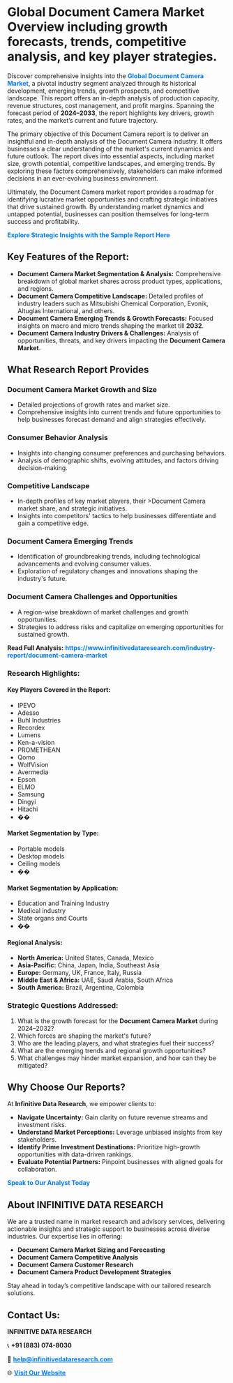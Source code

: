 <h1>Global Document Camera Market Overview including growth forecasts, trends, competitive analysis, and key player strategies.</h1>
<p>
Discover comprehensive insights into the 
<a href="https://www.infinitivedataresearch.com/industry-report/document-camera-market" rel="dofollow" style="color: #007BFF; text-decoration: none;"><strong>Global Document Camera Market</strong></a>, a pivotal industry segment analyzed through its historical development, emerging trends, growth prospects, and competitive landscape. This report offers an in-depth analysis of production capacity, revenue structures, cost management, and profit margins. Spanning the forecast period of <strong>2024–2033</strong>, the report highlights key drivers, growth rates, and the market’s current and future trajectory.
</p>
<p>
The primary objective of this Document Camera report is to deliver an insightful and in-depth analysis of the Document Camera industry. It offers businesses a clear understanding of the market's current dynamics and future outlook. The report dives into essential aspects, including market size, growth potential, competitive landscapes, and emerging trends. By exploring these factors comprehensively, stakeholders can make informed decisions in an ever-evolving business environment.
</p>
<p>
Ultimately, the Document Camera market report provides a roadmap for identifying lucrative market opportunities and crafting strategic initiatives that drive sustained growth. By understanding market dynamics and untapped potential, businesses can position themselves for long-term success and profitability.
</p>
<p>
<a href="https://www.infinitivedataresearch.com/request-sample/reportId=109740" style="color: #007BFF; text-decoration: none;"><strong>Explore Strategic Insights with the Sample Report Here</strong></a>
</p>

<h2>Key Features of the Report:</h2>
<ul>
<li><strong>Document Camera Market Segmentation & Analysis:</strong> Comprehensive breakdown of global market shares across product types, applications, and regions.</li>
<li><strong>Document Camera Competitive Landscape:</strong> Detailed profiles of industry leaders such as Mitsubishi Chemical Corporation, Evonik, Altuglas International, and others.</li>
<li><strong>Document Camera Emerging Trends & Growth Forecasts:</strong> Focused insights on macro and micro trends shaping the market till <strong>2032</strong>.</li>
<li><strong>Document Camera Industry Drivers & Challenges:</strong> Analysis of opportunities, threats, and key drivers impacting the <strong>Document Camera Market</strong>.</li>
</ul>

<h2>What Research Report Provides</h2>
<h3>Document Camera Market Growth and Size</h3>
<ul>
<li>Detailed projections of growth rates and market size.</li>
<li>Comprehensive insights into current trends and future opportunities to help businesses forecast demand and align strategies effectively.</li>
</ul>

<h3>Consumer Behavior Analysis</h3>
<ul>
<li>Insights into changing consumer preferences and purchasing behaviors.</li>
<li>Analysis of demographic shifts, evolving attitudes, and factors driving decision-making.</li>
</ul>

<h3>Competitive Landscape</h3>
<ul>
<li>In-depth profiles of key market players, their >Document Camera market share, and strategic initiatives.</li>
<li>Insights into competitors' tactics to help businesses differentiate and gain a competitive edge.</li>
</ul>

<h3>Document Camera Emerging Trends</h3>
<ul>
<li>Identification of groundbreaking trends, including technological advancements and evolving consumer values.</li>
<li>Exploration of regulatory changes and innovations shaping the industry's future.</li>
</ul>

<h3>Document Camera Challenges and Opportunities</h3>
<ul>
<li>A region-wise breakdown of market challenges and growth opportunities.</li>
<li>Strategies to address risks and capitalize on emerging opportunities for sustained growth.</li>
</ul>
<p><strong>Read Full Analysis:</strong> <a href="https://www.infinitivedataresearch.com/industry-report/document-camera-market" rel="dofollow" style="color: #007BFF; text-decoration: none;"><strong>https://www.infinitivedataresearch.com/industry-report/document-camera-market</strong></a></p>
<h3>Research Highlights:</h3>
<h4>Key Players Covered in the Report:</h4>
<ul><li>IPEVO</li><li>Adesso</li><li>Buhl Industries</li><li>Recordex</li><li>Lumens</li><li>Ken-a-vision</li><li>PROMETHEAN</li><li>Qomo</li><li>WolfVision</li><li>Avermedia</li><li>Epson</li><li>ELMO</li><li>Samsung</li><li>Dingyi</li><li>Hitachi</li><li>��</li></ul>
<h4>Market Segmentation by Type:</h4>
<ul><li>Portable models</li><li>Desktop models</li><li>Ceiling models</li><li>��</li></ul>
<h4>Market Segmentation by Application:</h4>
<ul><li>Education and Training Industry</li><li>Medical industry</li><li>State organs and Courts</li><li>��</li></ul>

<h4>Regional Analysis:</h4>
<ul>
<li><strong>North America:</strong> United States, Canada, Mexico</li>
<li><strong>Asia-Pacific:</strong> China, Japan, India, Southeast Asia</li>
<li><strong>Europe:</strong> Germany, UK, France, Italy, Russia</li>
<li><strong>Middle East & Africa:</strong> UAE, Saudi Arabia, South Africa</li>
<li><strong>South America:</strong> Brazil, Argentina, Colombia</li>
</ul>

<h3>Strategic Questions Addressed:</h3>
<ol>
<li>What is the growth forecast for the <strong>Document Camera Market</strong> during 2024–2032?</li>
<li>Which forces are shaping the market's future?</li>
<li>Who are the leading players, and what strategies fuel their success?</li>
<li>What are the emerging trends and regional growth opportunities?</li>
<li>What challenges may hinder market expansion, and how can they be mitigated?</li>
</ol>

<h2>Why Choose Our Reports?</h2>
<p>At <strong>Infinitive Data Research</strong>, we empower clients to:</p>
<ul>
<li><strong>Navigate Uncertainty:</strong> Gain clarity on future revenue streams and investment risks.</li>
<li><strong>Understand Market Perceptions:</strong> Leverage unbiased insights from key stakeholders.</li>
<li><strong>Identify Prime Investment Destinations:</strong> Prioritize high-growth opportunities with data-driven rankings.</li>
<li><strong>Evaluate Potential Partners:</strong> Pinpoint businesses with aligned goals for collaboration.</li>
</ul>
<p><a href="https://www.infinitivedataresearch.com/industry-report/document-camera-market" rel="dofollow" style="color: #007BFF; text-decoration: none;"><strong>Speak to Our Analyst Today</strong></a></p>

<h2>About INFINITIVE DATA RESEARCH</h2>
<p>We are a trusted name in market research and advisory services, delivering actionable insights and strategic support to businesses across diverse industries. Our expertise lies in offering:</p>
<ul>
<li><strong>Document Camera Market Sizing and Forecasting</strong></li>
<li><strong>Document Camera Competitive Analysis</strong></li>
<li><strong>Document Camera Customer Research</strong></li>
<li><strong>Document Camera Product Development Strategies</strong></li>
</ul>
<p>Stay ahead in today’s competitive landscape with our tailored research solutions.</p>

<h2>Contact Us:</h2>
<p><strong>INFINITIVE DATA RESEARCH</strong></p>
<p>📞 <strong>+91 (883) 074-8030</strong></p>
<p>📧 <strong><a href="mailto:help@infinitivedataresearch.com" style="color: #007BFF;">help@infinitivedataresearch.com</a></strong></p>
<p>🌐 <strong><a href="https://www.infinitivedataresearch.com" rel="dofollow" style="color: #007BFF;">Visit Our Website</a></strong></p>